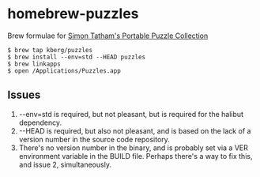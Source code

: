 homebrew-puzzles
================

Brew formulae for [Simon Tatham's Portable Puzzle Collection](http://www.chiark.greenend.org.uk/~sgtatham/puzzles/)

    $ brew tap kberg/puzzles
    $ brew install --env=std --HEAD puzzles
    $ brew linkapps
    $ open /Applications/Puzzles.app

Issues
------
  1. --env=std is required, but not pleasant, but is required for the halibut dependency.
  2. --HEAD is required, but also not pleasant, and is based on the lack of a version number in the source code repository.
  3. There's no version number in the binary, and is probably set via a VER environment variable in the BUILD file. Perhaps there's a way to fix this, and issue 2, simultaneously.

